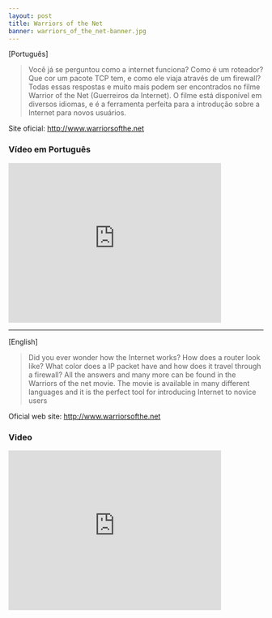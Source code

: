 ```yaml
---
layout: post
title: Warriors of the Net
banner: warriors_of_the_net-banner.jpg
---
```


[Português]
>Você já se perguntou como a internet funciona? Como é um roteador? Que cor um pacote TCP tem, e como ele viaja através de um firewall? Todas essas respostas e muito mais podem ser encontrados no filme Warrior of the Net (Guerreiros da Internet). O filme está disponível em diversos idiomas, e é a ferramenta perfeita para a introdução sobre a Internet para novos usuários.

Site oficial: http://www.warriorsofthe.net

### Vídeo em Português
<iframe width="420" height="315" src="https://www.youtube.com/embed/e6SU42eP7e4" frameborder="0" allowfullscreen></iframe>

----

[English]
> Did you ever wonder how the Internet works? How does a router look like? What color does a IP packet have and how does it travel through a firewall?
All the answers and many more can be found in the Warriors of the net movie. The movie is available in many different languages and it is the perfect tool for introducing Internet to novice users

Oficial web site: http://www.warriorsofthe.net

### Video
<iframe width="420" height="315" src="https://www.youtube.com/embed/PBWhzz_Gn10" frameborder="0" allowfullscreen></iframe>